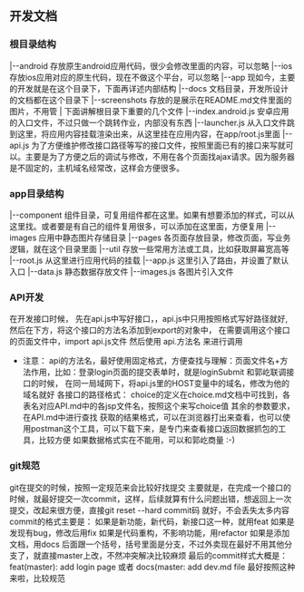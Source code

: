 ## 开发文档

### 根目录结构
|--android        存放原生android应用代码，很少会修改里面的内容，可以忽略
|--ios            存放ios应用对应的原生代码，现在不做这个平台，可以忽略
|--app            现如今，主要的开发就是在这个目录下，下面再详述内部结构
|--docs           文档目录，开发所设计的文档都在这个目录下
|--screenshots    存放的是展示在README.md文件里面的图片，不用管
|  下面讲解根目录下重要的几个文件
|--index.android.js      安卓应用的入口文件，不过只做一个跳转作业，内部没有东西
|--launcher.js           从入口文件跳到这里，将应用内容挂载渲染出来，从这里挂在应用内容，在app/root.js里面
|--api.js                为了方便维护修改接口路径等写的接口文件，按照里面已有的接口来写就可以。主要是为了方便之后的调试与修改，不用在各个页面找ajax请求。因为服务器是不固定的，主机域名经常改，这样会方便很多。

### app目录结构
|--component      组件目录，可复用组件都在这里。如果有想要添加的样式，可以从这里找。或者要是有自己的组件复用很多，可以添加在这里面，方便复用
|--images         应用中静态图片存储目录
|--pages          各页面存放目录，修改页面，写业务逻辑，就在这个目录里面
|--util           存放一些常用方法或工具，比如获取屏幕宽高等
|--root.js        从这里进行应用代码的挂载
|--app.js         这里引入了路由，并设置了默认入口
|--data.js        静态数据存放文件
|--images.js      各图片引入文件

### API开发
在开发接口时候，
先在api.js中写好接口，，api.js中只用按照格式写好路径就好,
然后在下方，将这个接口的方法名添加到export的对象中，
在需要调用这个接口的页面文件中，import api.js文件
然后使用 api.方法名 来进行调用
* 注意： api的方法名，最好使用固定格式，方便查找与理解：页面文件名+方法作用，比如：登录login页面的提交表单时，就是loginSubmit
和郭屹联调接口的时候，
在同一局域网下，将api.js里的HOST变量中的域名，修改为他的域名就好
各接口的路径格式：
choice的定义在choice.md文档中可找到，各表名对应API.md中的各jsp文件名，按照这个来写choice值
其余的参数要求，在API.md中进行查找
获取的结果格式，可以在浏览器打出来查看，也可以使用postman这个工具，可以下载下来，是专门来查看接口返回数据抓包的工具，比较方便
如果数据格式实在不能用，可以和郭屹商量 :-)

### git规范
git在提交的时候，按照一定规范来会比较好找提交
主要就是，在完成一个接口的时候，就最好提交一次commit，这样，后续就算有什么问题出错，想返回上一次提交，改起来很方便，直接git reset --hard commit码 就好，不会丢失太多内容
commit的格式主要是：
如果是新功能，新代码，新接口这一种，就用feat
如果是发现有bug，修改后用fix
如果是代码重构，不影响功能，用refactor
如果是添加文档，用docs
后面跟一个括号，括号里面是分支，不过外卖现在最好不用其他分支了，就直接master上改，不然冲突解决比较麻烦
最后的commit样式大概是：
feat(master): add login page
或者
docs(master: add dev.md file
最好按照这种来啦，比较规范

